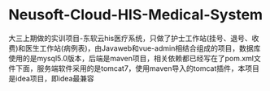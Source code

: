 # Neusoft-Cloud-HIS-Medical-System
大三上期做的实训项目-东软云his医疗系统，只做了护士工作站(挂号、退号、收费)和医生工作站(病例表)，由Javaweb和vue-admin相结合组成的项目，数据库使用的是mysql5.0版本，后端是maven项目，相关依赖都已经写在了pom.xml文件下面，服务端软件采用的是tomcat7，使用maven导入的tomcat插件，本项目是idea项目，即idea最兼容
